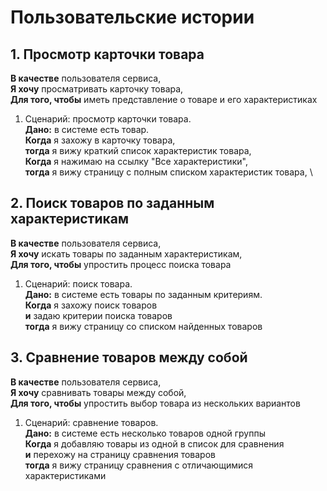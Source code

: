 # Пользовательские истории

## 1. Просмотр карточки товара

**В качестве** пользователя сервиса, \
**Я хочу** просматривать карточку товара, \
**Для того, чтобы** иметь представление о товаре и его характеристиках

1. Сценарий: просмотр карточки товара. \
   **Дано:** в системе есть товар. \
   **Когда** я захожу в карточку товара, \
   **тогда** я вижу краткий список характеристик товара, \
   **Когда** я нажимаю на ссылку "Все характеристики", \
   **тогда** я вижу страницу с полным списком характеристик товара, \

## 2. Поиск товаров по заданным характеристикам

**В качестве** пользователя сервиса, \
**Я хочу** искать товары по заданным характеристикам, \
**Для того, чтобы** упростить процесс поиска товара

1. Сценарий: поиск товара. \
   **Дано:** в системе есть товары по заданным критериям. \
   **Когда** я захожу поиск товаров \
   **и** задаю критерии поиска товаров\
   **тогда** я вижу страницу со списком найденных товаров

## 3. Cравнение товаров между собой

**В качестве** пользователя сервиса, \
**Я хочу** сравнивать товары между собой, \
**Для того, чтобы** упростить выбор товара из нескольких вариантов

1. Сценарий: сравнение товаров. \
   **Дано:** в системе есть несколько товаров одной группы \
   **Когда** я добавляю товары из одной в список для сравнения \
   **и** перехожу на страницу сравнения товаров\
   **тогда** я вижу страницу сравнения с отличающимися характеристиками